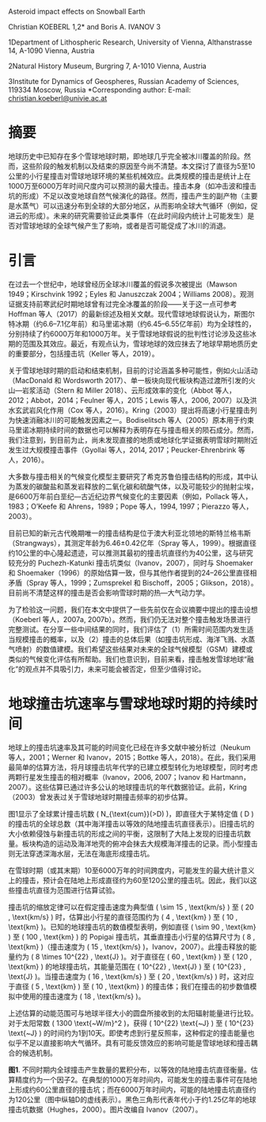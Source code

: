 Asteroid impact effects on Snowball Earth 

Christian KOEBERL 1,2* and Boris A. IVANOV 3 

1Department of Lithospheric Research, University of Vienna, Althanstrasse 14, A-1090 Vienna, Austria 

2Natural History Museum, Burgring 7, A-1010 Vienna, Austria 

3Institute for Dynamics of Geospheres, Russian Academy of Sciences, 119334 Moscow, Russia *Corresponding author: E-mail: christian.koeberl@univie.ac.at
# 摘要
地球历史中已知存在多个雪球地球时期，即地球几乎完全被冰川覆盖的阶段。然而，这些阶段的触发机制以及结束的原因至今尚不清楚。本文探讨了直径为5至10公里的小行星撞击对雪球地球环境的某些机械效应。此类规模的撞击是统计上在1000万至6000万年时间尺度内可以预测的最大撞击。撞击本身（如冲击波和撞击坑的形成）不足以改变地球自然气候演化的路径。然而，撞击产生的副产物（主要是水蒸气）可以迅速分布到全球的大部分地区，从而影响全球大气循环（例如，促进云的形成）。未来的研究需要验证此类事件（在此时间段内统计上可能发生）是否对雪球地球的全球气候产生了影响，或者是否可能促成了冰川的消退。

# 引言
在过去一个世纪中，地球曾经历全球冰川覆盖的假说多次被提出（Mawson 1949；Kirschvink 1992；Eyles 和 Januszczak 2004；Williams 2008）。观测证据支持前寒武纪时期地球曾有过完全冰覆盖的阶段——关于这一点可参考 Hoffman 等人（2017）的最新综述及相关文献。现代雪球地球假说认为，斯图尔特冰期（约6.6–7.1亿年前）和马里诺冰期（约6.45–6.55亿年前）均为全球性的，分别持续了约6000万年和1000万年。关于雪球地球假说的批判性讨论涉及这些冰期的范围及其效应。最近，有观点认为，雪球地球的效应抹去了地球早期地质历史的重要部分，包括撞击坑（Keller 等人，2019）。

关于雪球地球时期的启动和结束机制，目前的讨论涵盖多种可能性，例如火山活动（MacDonald 和 Wordsworth 2017）、单一板块向现代板块构造过渡所引发的火山—岩浆活动（Stern 和 Miller 2018）、云形成效率的变化（Abbot 等人，2012；Abbot，2014；Feulner 等人，2015；Lewis 等人，2006, 2007）以及洪水玄武岩风化作用（Cox 等人，2016）。Kring（2003）提出将高速小行星撞击列为快速消融冰川的可能触发因素之一。Bodiselitsch 等人（2005）原本用于约束马里诺冰期持续时间的数据也可以解释为表明存在与撞击相关的陨石成分。然而，我们注意到，到目前为止，尚未发现直接的地质或地球化学证据表明雪球时期附近发生过大规模撞击事件（Gyollai 等人，2014, 2017；Peucker-Ehrenbrink 等人，2016）。

大多数与撞击相关的气候变化模型主要研究了希克苏鲁伯撞击结构的形成，其中认为蒸发的碳酸盐和蒸发岩释放的二氧化碳和硫酸气体，以及可能较少的抛射尘埃，是6600万年前白垩纪—古近纪边界气候变化的主要因素（例如，Pollack 等人，1983；O’Keefe 和 Ahrens，1989；Pope 等人，1994, 1997；Pierazzo 等人，2003）。

目前已知的新元古代晚期唯一的撞击结构是位于澳大利亚北领地的斯特兰格韦斯（Strangways），其测定年龄为6.46±0.42亿年（Spray 等人，1999）。根据直径约10公里的中心隆起遗迹，可以推测其最初的撞击坑直径约为40公里，这与研究较充分的 Puchezh-Katunki 撞击坑类似（Ivanov，2007），同时与 Shoemaker 和 Shoemaker（1996）的原始估算一致，但与其他作者提到的24–26公里直径相矛盾（Spray 等人，1999；Zumsprekel 和 Bischoff，2005；Glikson，2018）。目前尚不清楚这样的撞击是否会影响雪球时期的热—大气动力学。

为了检验这一问题，我们在本文中提供了一些先前仅在会议摘要中提出的撞击设想（Koeberl 等人，2007a, 2007b）。然而，我们仍无法对整个撞击触发场景进行完整测试。在分享一些中间结果的同时，我们评估了（1）所需时间范围内发生适当规模撞击的概率，以及（2）撞击的总体后果（如撞击坑形成、海洋飞溅、水蒸气喷射）的数值建模。我们希望这些结果对未来的全球气候模型（GSM）建模或类似的气候变化评估有所帮助。我们也意识到，目前来看，撞击触发雪球地球“融化”的观点并不具吸引力，未来可能会被否定，但至少值得讨论。
# 地球撞击坑速率与雪球地球时期的持续时间

地球上的撞击坑速率及其可能的时间变化已经在许多文献中被分析过（Neukum 等人，2001；Werner 和 Ivanov，2015；Bottke 等人，2018）。在此，我们采用最简单的估算方法，将月球撞击坑年代学的已建立模型转化为地球模型，同时考虑两颗行星发生撞击的相对概率（Ivanov，2006, 2007；Ivanov 和 Hartmann，2007）。这些估算已通过许多公认的地球撞击坑的年代数据验证。此前，Kring（2003）曾发表过关于雪球地球时期撞击频率的初步估算。

图1显示了全球累计撞击坑数 \( N_{\text{cum}}(>D) \)，即直径大于某特定值 \( D \) 的撞击坑的全球总数（其中海洋撞击以等效的陆地撞击坑直径表示）。旧撞击坑的大小依赖侵蚀与新撞击坑的形成之间的平衡，这限制了大陆上发现的旧撞击坑数量。板块构造的运动及海洋地壳的俯冲会抹去大规模海洋撞击的记录。而小型撞击则无法穿透深海水层，无法在海底形成撞击坑。

在雪球时期（或其末期）10至6000万年的时间跨度内，可能发生的最大统计意义上的撞击，预计会在陆地上形成直径约为60至120公里的撞击坑。因此，我们以这些撞击坑直径为范围进行估算试验。

撞击坑的缩放定律可以在假定撞击速度为典型值 \( \sim 15 \, \text{km/s} \) 至 \( 20 \, \text{km/s} \) 时，估算出小行星的直径范围约为 \( 4 \, \text{km} \) 至 \( 10 \, \text{km} \)。已知的地球撞击坑的数值模型表明，例如直径 \( \sim 90 \, \text{km} \) 至 \( 100 \, \text{km} \) 的 Popigai 撞击坑，其垂直撞击小行星的估算尺寸为 \( 8 \, \text{km} \)（撞击速度为 \( 15 \, \text{km/s} \)，Ivanov，2007）。此撞击释放的能量约为 \( 8 \times 10^{22} \, \text{J} \)。对于直径在 \( 60 \, \text{km} \) 至 \( 120 \, \text{km} \) 的地球撞击坑，其能量范围在 \( 10^{22} \, \text{J} \) 至 \( 10^{23} \, \text{J} \)。当撞击速度为 \( 16 \, \text{km/s} \) 至 \( 20 \, \text{km/s} \) 时，这对应于直径 \( 5 \, \text{km} \) 至 \( 10 \, \text{km} \) 的撞击体；我们在撞击的初步数值模拟中使用的撞击速度为 \( 18 \, \text{km/s} \)。

上述估算的动能范围可与地球半径大小的圆盘所接收到的太阳辐射能量进行比较。对于太阳常数 \( 1300 \text{~W/m}^2 \)，获得 \( 10^{22} \text{~J} \) 至 \( 10^{23} \text{~J} \) 的时间约为1到10天。即使考虑到行星反照率，这种假定的撞击能量也似乎不足以直接影响大气循环。具有可能反馈效应的影响可能是雪球地球和撞击耦合的候选机制。

**图1**. 不同时期内全球撞击产生数量的累积分布，以等效的陆地撞击坑直径衡量。估算精度约为一个因子2。在典型的1000万年时间内，可能发生的撞击事件可在陆地上形成约60公里直径的撞击坑；而在6000万年时间内，可能的陆地撞击坑直径约为120公里（图中纵轴D的虚线表示）。黑色三角形代表年代小于约1.25亿年的地球撞击坑数据（Hughes，2000）。图片改编自 Ivanov（2007）。
